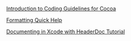 [Introduction to Coding Guidelines for Cocoa](https://developer.apple.com/library/content/documentation/Cocoa/Conceptual/CodingGuidelines/CodingGuidelines.html#//apple_ref/doc/uid/10000146-SW1)

[Formatting Quick Help](http://goo.gl/8UTDUZ)

[Documenting in Xcode with HeaderDoc Tutorial](http://goo.gl/idJNx7)


